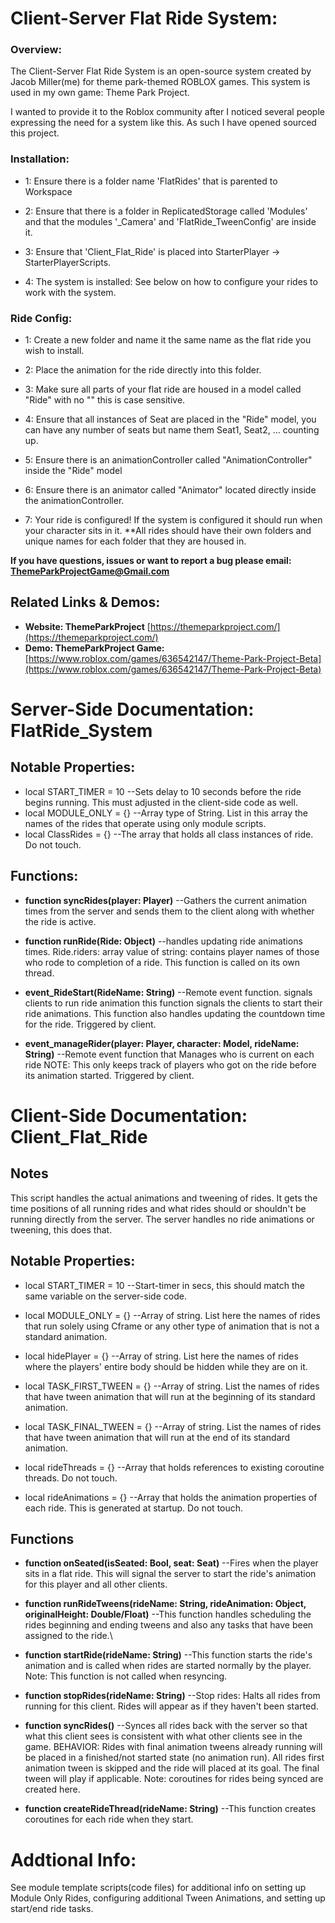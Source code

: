 # Client-Server Flat Ride System:
### Overview:
The Client-Server Flat Ride System is an open-source system created by Jacob Miller(me) for theme park-themed ROBLOX games.
This system is used in my own game: Theme Park Project.

I wanted to provide it to the Roblox community after I noticed several people expressing the need for a system like this. As such I have opened sourced this project.

### Installation:
+ 1: Ensure there is a folder name 'FlatRides' that is parented to Workspace
+ 2: Ensure that there is a folder in ReplicatedStorage called 'Modules' and that the modules '_Camera' and 'FlatRide_TweenConfig' are inside it.
+ 3: Ensure that 'Client_Flat_Ride' is placed into StarterPlayer -> StarterPlayerScripts.

+ 4: The system is installed: See below on how to configure your rides to work with the system.

### Ride Config:
+ 1: Create a new folder and name it the same name as the flat ride you wish to install.
+ 2: Place the animation for the ride directly into this folder.
+ 3: Make sure all parts of your flat ride are housed in a model called "Ride" with no "" this is case sensitive.
+ 4: Ensure that all instances of Seat are placed in the "Ride" model, you can have any number of seats but name them Seat1, Seat2, ... counting up.
+ 5: Ensure there is an animationController called "AnimationController" inside the "Ride" model
+ 6: Ensure there is an animator called "Animator" located directly inside the animationController.

+ 7: Your ride is configured! If the system is configured it should run when your character sits in it.
**All rides should have their own folders and unique names for each folder that they are housed in.

**If you have questions, issues or want to report a bug please email: ThemeParkProjectGame@Gmail.com**

## Related Links & Demos:
+ **Website: ThemeParkProject** [https://themeparkproject.com/](https://themeparkproject.com/)
+ **Demo: ThemeParkProject Game:** [https://www.roblox.com/games/636542147/Theme-Park-Project-Beta](https://www.roblox.com/games/636542147/Theme-Park-Project-Beta)


# Server-Side Documentation: FlatRide_System
## Notable Properties:
+ local START_TIMER = 10  --Sets delay to 10 seconds before the ride begins running. This must adjusted in the client-side code as well.
+ local MODULE_ONLY = {} --Array type of String. List in this array the names of the rides that operate using only module scripts.
+ local ClassRides = {} --The array that holds all class instances of ride. Do not touch.

## Functions:
+ **function syncRides(player: Player)** --Gathers the current animation times from the server and sends them to the client along with whether the ride is active.
  
+ **function runRide(Ride: Object)** --handles updating ride animations times. Ride.riders: array value of string: contains player names of those who rode to completion of a ride. This function is called on its own thread.
  
+ **event_RideStart(RideName: String)** --Remote event function. signals clients to run ride animation this function signals the clients to start their ride animations. This function also handles updating the countdown time for the ride. Triggered by client.
  
+ **event_manageRider(player: Player, character: Model, rideName: String)** --Remote event function that Manages who is current on each ride NOTE: This only keeps track of players who got on the ride before its animation started. Triggered by client.

# Client-Side Documentation: Client_Flat_Ride
## Notes
This script handles the actual animations and tweening of rides. 
It gets the time positions of all running rides and what rides should or shouldn't be running 
directly from the server. The server handles no ride animations or tweening, this does that.

## Notable Properties:
+ local START_TIMER = 10 --Start-timer in secs, this should match the same variable on the server-side code.
+ local MODULE_ONLY = {} --Array of string. List here the names of rides that run solely using Cframe or any other type of animation that is not a standard animation.
+ local hidePlayer = {} --Array of string. List here the names of rides where the players' entire body should be hidden while they are on it.
+ local TASK_FIRST_TWEEN = {} --Array of string. List the names of rides that have tween animation that will run at the beginning of its standard animation.
+ local TASK_FINAL_TWEEN = {} --Array of string. List the names of rides that have tween animation that will run at the end of its standard animation.

+ local rideThreads = {} --Array that holds references to existing coroutine threads. Do not touch.
+ local rideAnimations = {} --Array that holds the animation properties of each ride. This is generated at startup. Do not touch.

## Functions
+ **function onSeated(isSeated: Bool, seat: Seat)** --Fires when the player sits in a flat ride. This will signal the server to start the ride's animation for this player and all other clients.
  
+ **function runRideTweens(rideName: String, rideAnimation: Object, originalHeight: Double/Float)** --This function handles scheduling the rides beginning and ending tweens and also any tasks that have been assigned to the ride.\
  
+ **function startRide(rideName: String)** --This function starts the ride's animation and is called when rides are started normally by the player. Note: This function is not called when resyncing.
  
+ **function stopRides(rideName: String)** --Stop rides: Halts all rides from running for this client. Rides will appear as if they haven't been started.

+  **function syncRides()** --Synces all rides back with the server so that what this client sees is consistent with what other clients see in the game. BEHAVIOR: Rides with final animation tweens already running will be placed in a finished/not started state (no animation run). All rides first animation tween is skipped and the ride will placed at its goal. The final tween will play if applicable. Note: coroutines for rides being synced are created here.

+  **function createRideThread(rideName: String)** --This function creates coroutines for each ride when they start.

# Addtional Info:
See module template scripts(code files) for additional info on setting up Module Only Rides, configuring additional Tween Animations, and setting up start/end ride tasks.





  





